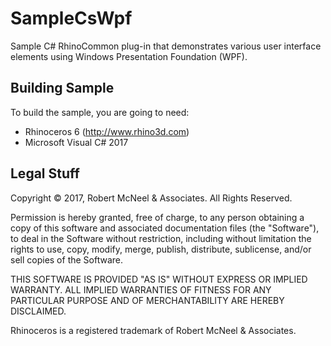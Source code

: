 
SampleCsWpf
================

Sample C# RhinoCommon plug-in that demonstrates various user interface elements using Windows Presentation Foundation (WPF).

Building Sample
--------------------
To build the sample, you are going to need:

* Rhinoceros 6 (http://www.rhino3d.com)
* Microsoft Visual C# 2017

Legal Stuff
-----------
Copyright © 2017, Robert McNeel & Associates. All Rights Reserved.

Permission is hereby granted, free of charge, to any person obtaining a copy of
this software and associated documentation files (the "Software"), to deal in
the Software without restriction, including without limitation the rights to use,
copy, modify, merge, publish, distribute, sublicense, and/or sell copies of the
Software.

THIS SOFTWARE IS PROVIDED "AS IS" WITHOUT EXPRESS OR IMPLIED WARRANTY. ALL IMPLIED
WARRANTIES OF FITNESS FOR ANY PARTICULAR PURPOSE AND OF MERCHANTABILITY ARE HEREBY
DISCLAIMED.

Rhinoceros is a registered trademark of Robert McNeel & Associates.